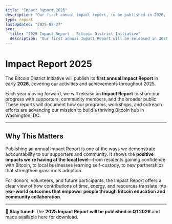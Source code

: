```yaml
---
title: "Impact Report 2025"
description: "Our first annual impact report, to be published in 2026, highlighting the achievements and community impact of the Bitcoin District Initiative."
type: report
lastUpdated: "2025-08-27"
seo:
  title: "2025 Impact Report – Bitcoin District Initiative"
  description: "Our first annual Impact Report will be released in 2026, sharing progress, programs, and community impact from 2025."
---
```


# Impact Report 2025

The Bitcoin District Initiative will publish its **first annual Impact Report** in early **2026**, covering our activities and achievements throughout 2025.  

Each year moving forward, we will release an **Impact Report** to share our progress with supporters, community members, and the broader public. These reports will document how our programs, workshops, and outreach efforts are advancing our mission to build a thriving Bitcoin hub in Washington, DC.

---

## Why This Matters
Publishing an annual Impact Report is one of the ways we demonstrate accountability to our supporters and community. It shows the **positive impacts we're having at the local level**—from residents gaining confidence with Bitcoin, to local businesses learning self-custody, to new partnerships that strengthen grassroots adoption.  

For donors, volunteers, and future participants, the Impact Report offers a clear view of how contributions of time, energy, and resources translate into **real-world outcomes that empower people through Bitcoin education and community collaboration**.  

 

---

📢 **Stay tuned:** The **2025 Impact Report will be published in Q1 2026** and made available here for download.  
